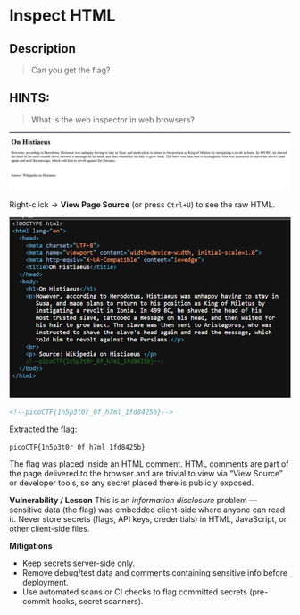# Inspect HTML

## Description

> Can you get the flag?

## HINTS:

> What is the web inspector in web browsers?


![first](./img/first.png)


Right-click → **View Page Source** (or press `Ctrl+U`) to see the raw HTML.

![result](./img/result.png)

```html
<!--picoCTF{1n5p3t0r_0f_h7ml_1fd8425b}-->
```

Extracted the flag:

`picoCTF{1n5p3t0r_0f_h7ml_1fd8425b}`

The flag was placed inside an HTML comment. HTML comments are part of the page delivered to the browser and are trivial to view via “View Source” or developer tools, so any secret placed there is publicly exposed.

**Vulnerability / Lesson**
This is an *information disclosure* problem — sensitive data (the flag) was embedded client-side where anyone can read it. Never store secrets (flags, API keys, credentials) in HTML, JavaScript, or other client-side files.

**Mitigations**

* Keep secrets server-side only.
* Remove debug/test data and comments containing sensitive info before deployment.
* Use automated scans or CI checks to flag committed secrets (pre-commit hooks, secret scanners).

